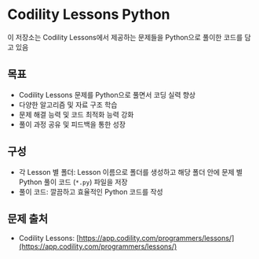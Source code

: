 # Codility Lessons Python

이 저장소는 Codility Lessons에서 제공하는 문제들을 Python으로 풀이한 코드를 담고 있음

## 목표

* Codility Lessons 문제를 Python으로 풀면서 코딩 실력 향상
* 다양한 알고리즘 및 자료 구조 학습
* 문제 해결 능력 및 코드 최적화 능력 강화
* 풀이 과정 공유 및 피드백을 통한 성장

## 구성

* 각 Lesson 별 폴더: Lesson 이름으로 폴더를 생성하고 해당 폴더 안에 문제 별 Python 풀이 코드 (`*.py`) 파일을 저장
* 풀이 코드: 깔끔하고 효율적인 Python 코드를 작성

## 문제 출처
* Codility Lessons: [https://app.codility.com/programmers/lessons/](https://app.codility.com/programmers/lessons/)
